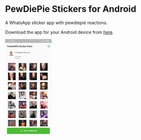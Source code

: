 # PewDiePie Stickers for Android

A WhatsApp sticker app with pewdiepie reactions.

Download the app for your Android device from [here](https://github.com/arch10/stickers/releases/download/v1.0/poods_v1.0.apk).

<img src="poods_sticker.jpg" width="30%"/>
